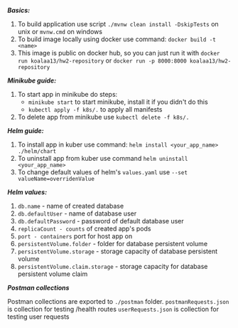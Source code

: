 ***Basics:***
1) To build application use script ```./mvnw clean install -DskipTests``` on unix or ```mvnw.cmd``` on windows
2) To build image locally using docker use command: ```docker build -t <name>```
3) This image is public on docker hub, so you can just run it with ```docker run koalaa13/hw2-repository``` or ```docker run -p 8000:8000 koalaa13/hw2-repository```

***Minikube guide:*** 
1) To start app in minikube do steps:
   * ```minikube start``` to start minikube, install it if you didn't do this
   * ```kubectl apply -f k8s/.``` to apply all manifests
2) To delete app from minikube use ```kubectl delete -f k8s/.```

***Helm guide:***
1) To install app in kuber use command: ```helm install <your_app_name> ./helm/chart```
2) To uninstall app from kuber use command ```helm uninstall <your_app_name>```
3) To change default values of helm's ```values.yaml``` use ```--set valueName=overridenValue```

***Helm values:***
1) ```db.name``` - name of created database
2) ```db.defaultUser``` - name of database user
3) ```db.defaultPassword``` - password of default database user
4) ```replicaCount - counts``` of created app's pods 
5) ```port - containers``` port for host app on
6) ```persistentVolume.folder``` - folder for database persistent volume
7) ```persistentVolume.storage``` - storage capacity of database persistent volume
8) ```persistentVolume.claim.storage``` - storage capacity for database persistent volume claim

***Postman collections***

Postman collections are exported to ```./postman``` folder.
```postmanRequests.json``` is collection for testing /health routes
```userRequests.json``` is collection for testing user requests